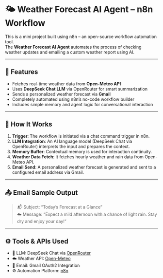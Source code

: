 # 🌤️ Weather Forecast AI Agent – n8n Workflow

This is a mini project built using n8n – an open-source workflow automation tool.  
The **Weather Forecast AI Agent** automates the process of checking weather updates and emailing a custom weather report using AI.

---

## 📌 Features

- Fetches real-time weather data from **Open-Meteo API**
- Uses **DeepSeek Chat LLM** via OpenRouter for smart summarization
- Sends a personalized weather forecast via **Gmail**
- Completely automated using n8n’s no-code workflow builder
- Includes simple memory and agent logic for conversational interaction

---

## 🧠 How It Works

1. **Trigger**: The workflow is initiated via a chat command trigger in n8n.
2. **LLM Integration**: An AI language model (DeepSeek Chat via OpenRouter) interprets the input and prepares the context.
3. **Memory Buffer**: Contextual memory is used for interaction continuity.
4. **Weather Data Fetch**: It fetches hourly weather and rain data from Open-Meteo API.
5. **Email Send**: A personalized weather forecast is generated and sent to a configured email address via Gmail.

---

## 📤 Email Sample Output

> 📬 Subject: “Today’s Forecast at a Glance”  
> ☁️ Message: “Expect a mild afternoon with a chance of light rain. Stay dry and enjoy your day!”

---

## ⚙️ Tools & APIs Used

- 🧠 LLM: DeepSeek Chat via [OpenRouter](https://openrouter.ai/)
- ☁️ Weather API: [Open-Meteo](https://open-meteo.com/)
- 📧 Email: Gmail OAuth2 Integration
- ⚙️ Automation Platform: [n8n](https://n8n.io/)
